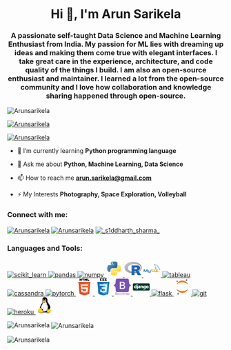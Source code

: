 <h1 align="center">Hi 👋, I'm Arun Sarikela</h1>
<h3 align="center">A passionate self-taught Data Science and Machine Learning Enthusiast from India. My passion for ML lies with dreaming up ideas and making them come true with elegant interfaces. I take great care in the experience, architecture, and code quality of the things I build. I am also an open-source enthusiast and maintainer. I learned a lot from the open-source community and I love how collaboration and knowledge sharing happened through open-source.</h3>

<p align="left"> <img src="https://komarev.com/ghpvc/?username=Arunsarikela&label=Profile%20views&color=0e75b6&style=flat" alt="Arunsarikela" /> </p>

<p align="left"> <a href="https://github.com/ryo-ma/github-profile-trophy"><img src="https://github-profile-trophy.vercel.app/?username=Arunsarikela" alt="Arunsarikela" /></a> </p>

<p align="left"> <a href="https://twitter.com/Arunsarikela" target="blank"><img src="https://img.shields.io/twitter/follow/Arunsarikela?logo=twitter&style=for-the-badge" alt="Arunsarikela" /></a> </p>

<!-- - 🔭 I’m currently working on [Loan Prediction Project](https://github.com/Arunsarikela/loan-prediction) -->

- 🌱 I’m currently learning **Python programming language**

<!-- - 🤝 I’m looking for help with [Converty](https://github.com/Arunsarikela/converty) -->

<!-- - 👨‍💻 Check out my portfolio [http://siddharthsharma.tech](http://siddharthsharma.tech) -->

<!-- - 📝 I regularly write articles on [medium](https://medium.com/@ssiddharth408) -->

- 💬 Ask me about **Python, Machine Learning, Data Science**

- 📫 How to reach me **arun.sarikela@gmail.com**

<!-- - 📄 Know about my experiences [Resume](https://drive.google.com/file/d/1LseeyJU7Q5m4VgDSluv7cZic6V7k4CNj/view?usp=sharin) -->

- ⚡ My Interests **Photography, Space Exploration, Volleyball**

<h3 align="left">Connect with me:</h3>
<p align="left">
<a href="https://twitter.com/@ArunSri21207253" target="blank"><img align="center" src="https://raw.githubusercontent.com/rahuldkjain/github-profile-readme-generator/master/src/images/icons/Social/twitter.svg" alt="Arunsarikela" height="30" width="40" /></a>
<a href="https://linkedin.com/in/Arunsarikela" target="blank"><img align="center" src="https://raw.githubusercontent.com/rahuldkjain/github-profile-readme-generator/master/src/images/icons/Social/linked-in-alt.svg" alt="Arunsarikela" height="30" width="40" /></a>
<!-- <a href="https://stackoverflow.com/users/13549862" target="blank"><img align="center" src="https://raw.githubusercontent.com/rahuldkjain/github-profile-readme-generator/master/src/images/icons/Social/stack-overflow.svg" alt="13549862" height="30" width="40" /></a> -->
<!-- <a href="https://kaggle.com/ssiddharth408" target="blank"><img align="center" src="https://raw.githubusercontent.com/rahuldkjain/github-profile-readme-generator/master/src/images/icons/Social/kaggle.svg" alt="ssiddharth408" height="30" width="40" /></a> -->
<!-- <a href="https://fb.com/Arunsarikela" target="blank"><img align="center" src="https://raw.githubusercontent.com/rahuldkjain/github-profile-readme-generator/master/src/images/icons/Social/facebook.svg" alt="Arunsarikela" height="30" width="40" /></a> -->
<a href="https://instagram.com/_s1ddharth_sharma_" target="blank"><img align="center" src="https://raw.githubusercontent.com/rahuldkjain/github-profile-readme-generator/master/src/images/icons/Social/instagram.svg" alt="_s1ddharth_sharma_" height="30" width="40" /></a>
<!-- <a href="https://medium.com/@ssiddharth408" target="blank"><img align="center" src="https://raw.githubusercontent.com/rahuldkjain/github-profile-readme-generator/master/src/images/icons/Social/medium.svg" alt="@ssiddharth408" height="30" width="40" /></a>
<a href="https://www.hackerrank.com/ssiddharth408" target="blank"><img align="center" src="https://raw.githubusercontent.com/rahuldkjain/github-profile-readme-generator/master/src/images/icons/Social/hackerrank.svg" alt="ssiddharth408" height="30" width="40" /></a>
<a href="https://www.leetcode.com/ssiddharth408" target="blank"><img align="center" src="https://raw.githubusercontent.com/rahuldkjain/github-profile-readme-generator/master/src/images/icons/Social/leet-code.svg" alt="ssiddharth408" height="30" width="40" /></a>
<a href="https://www.hackerearth.com/@ssiddharth408" target="blank"><img align="center" src="https://raw.githubusercontent.com/rahuldkjain/github-profile-readme-generator/master/src/images/icons/Social/hackerearth.svg" alt="@ssiddharth408" height="30" width="40" /></a>
<a href="https://auth.geeksforgeeks.org/user/ssiddharth408/profile" target="blank"><img align="center" src="https://raw.githubusercontent.com/rahuldkjain/github-profile-readme-generator/master/src/images/icons/Social/geeks-for-geeks.svg" alt="ssiddharth408/profile" height="30" width="40" /></a> -->
</p>

<h3 align="left">Languages and Tools:</h3>
<p align="left"> 
<a href="https://scikit-learn.org/" target="_blank"> <img src="https://upload.wikimedia.org/wikipedia/commons/0/05/Scikit_learn_logo_small.svg" alt="scikit_learn" width="40" height="40"/> </a>
<a href="https://pandas.pydata.org/" target="_blank"> <img src="https://pandas.pydata.org/static/img/pandas_mark.svg" alt="pandas" width="40" height="40"/> </a>
  <a href="https://numpy.org//" target="_blank"> <img src="https://www.vectorlogo.zone/logos/numpy/numpy-icon.svg" alt="numpy" width="40" height="40"/> </a>
<a href="https://www.python.org" target="_blank"> <img src="https://raw.githubusercontent.com/devicons/devicon/master/icons/python/python-original.svg" alt="python" width="40" height="40"/> </a> 
<a href="https://www.r-project.org/" target="_blank"> <img src="https://raw.githubusercontent.com/github/explore/80688e429a7d4ef2fca1e82350fe8e3517d3494d/topics/r/r.png" alt="python" width="40" height="40"/> </a>
<a href="https://www.mysql.com/" target="_blank"> <img src="https://raw.githubusercontent.com/devicons/devicon/master/icons/mysql/mysql-original-wordmark.svg" alt="mysql" width="40" height="40"/> </a>
<a href="https://https://www.tableau.com/" target="_blank"> <img src="https://img.icons8.com/color/48/000000/tableau-software.png" alt="tableau" width="40" height="40"/> </a>
<a href="https://cassandra.apache.org/" target="_blank"> <img src="https://www.vectorlogo.zone/logos/apache_cassandra/apache_cassandra-icon.svg" alt="cassandra" width="40" height="40"/> </a> 
<a href="https://pytorch.org/" target="_blank"> <img src="https://www.vectorlogo.zone/logos/pytorch/pytorch-icon.svg" alt="pytorch" width="40" height="40"/> </a> 
<a href="https://www.w3.org/html/" target="_blank"> <img src="https://raw.githubusercontent.com/devicons/devicon/master/icons/html5/html5-original-wordmark.svg" alt="html5" width="40" height="40"/> </a> 
<a href="https://www.w3schools.com/css/" target="_blank"> <img src="https://raw.githubusercontent.com/devicons/devicon/master/icons/css3/css3-original-wordmark.svg" alt="css3" width="40" height="40"/> </a> 
<a href="https://getbootstrap.com" target="_blank"> <img src="https://raw.githubusercontent.com/devicons/devicon/master/icons/bootstrap/bootstrap-plain-wordmark.svg" alt="bootstrap" width="40" height="40"/> </a> 
<a href="https://www.djangoproject.com/" target="_blank"> <img src="https://raw.githubusercontent.com/devicons/devicon/master/icons/django/django-original.svg" alt="django" width="40" height="40"/> </a> 
<a href="https://flask.palletsprojects.com/" target="_blank"> <img src="https://www.vectorlogo.zone/logos/pocoo_flask/pocoo_flask-icon.svg" alt="flask" width="40" height="40"/> </a> 
<a href="https://jupyter.org/" target="_blank"> <img src="https://raw.githubusercontent.com/github/explore/80688e429a7d4ef2fca1e82350fe8e3517d3494d/topics/jupyter-notebook/jupyter-notebook.png" alt="git" width="40" height="40"/> </a> 
<a href="https://git-scm.com/" target="_blank"> <img src="https://www.vectorlogo.zone/logos/git-scm/git-scm-icon.svg" alt="git" width="40" height="40"/> </a> 
<a href="https://heroku.com" target="_blank"> <img src="https://www.vectorlogo.zone/logos/heroku/heroku-icon.svg" alt="heroku" width="40" height="40"/> </a> 
<a href="https://www.linux.org/" target="_blank"> <img src="https://raw.githubusercontent.com/devicons/devicon/master/icons/linux/linux-original.svg" alt="linux" width="40" height="40"/> </a> 



</p>

<p><img align="left" src="https://github-readme-stats.vercel.app/api/top-langs?username=Arunsarikela&show_icons=true&locale=en&layout=compact" alt="Arunsarikela" /></p>

<p>&nbsp;<img align="center" src="https://github-readme-stats.vercel.app/api?username=Arunsarikela&show_icons=true&locale=en" alt="Arunsarikela" /></p>

<p><img align="center" src="https://github-readme-streak-stats.herokuapp.com/?user=Arunsarikela&" alt="Arunsarikela" /></p>
